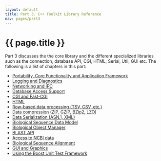 ```yaml
---
layout: default
title: Part 3. C++ Toolkit Library Reference
nav: pages/part3
---
```



{{ page.title }}
====================================================

Part 3 discusses the the core library and the different specialized libraries such as the connection, database API, CGI, HTML, Serial, Util, GUI etc. The following is a list of chapters in this part:

-   [Portability, Core Functionality and Application Framework](ch_core.html)
-   [Logging and Diagnostics](ch_log.html)
-   [Networking and IPC](ch_conn.html)
-   [Database Access Support](ch_dbapi.html)
-   [CGI and Fast-CGI](ch_cgi.html)
-   [HTML](ch_html.html)
-   [Row-based data processing (TSV, CSV, etc.)](ch_tabular.html)
-   [Data compression (ZIP, GZIP, BZip2, LZO)](ch_compress.html)
-   [Data Serialization (ASN.1, XML)](ch_ser.html)
-   [Biological Sequence Data Model](ch_datamod.html)
-   [Biological Object Manager](ch_objmgr.html)
-   [BLAST API](ch_blast.html)
-   [Access to NCBI data](ch_dataaccess.html)
-   [Biological Sequence Alignment](ch_algoalign.html)
-   [GUI and Graphics](ch_gui.html)
-   [Using the Boost Unit Test Framework](ch_boost.html)


